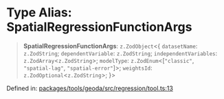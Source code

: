 # Type Alias: SpatialRegressionFunctionArgs

> **SpatialRegressionFunctionArgs**: `z.ZodObject`\<\{ `datasetName`: `z.ZodString`; `dependentVariable`: `z.ZodString`; `independentVariables`: `z.ZodArray`\<`z.ZodString`\>; `modelType`: `z.ZodEnum`\<\[`"classic"`, `"spatial-lag"`, `"spatial-error"`\]\>; `weightsId`: `z.ZodOptional`\<`z.ZodString`\>; \}\>

Defined in: [packages/tools/geoda/src/regression/tool.ts:13](https://github.com/GeoDaCenter/openassistant/blob/28e38a23cf528ccfe10391135d12fba8d3e385da/packages/tools/geoda/src/regression/tool.ts#L13)
